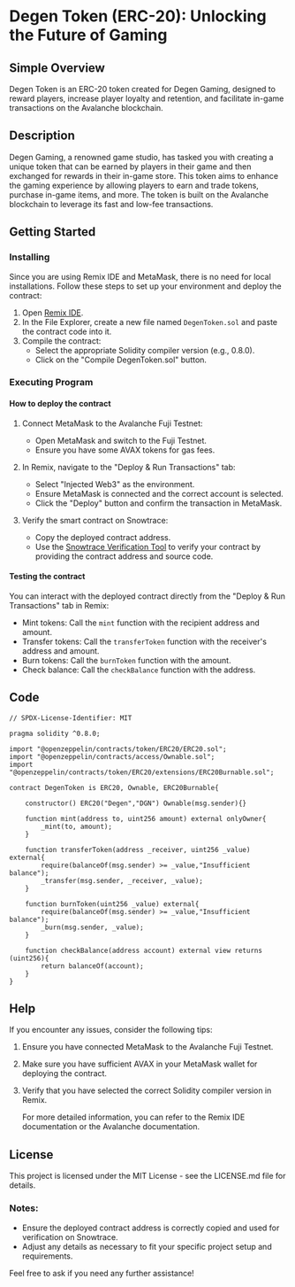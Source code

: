 # Degen Token (ERC-20): Unlocking the Future of Gaming

## Simple Overview
Degen Token is an ERC-20 token created for Degen Gaming, designed to reward players, increase player loyalty and retention, and facilitate in-game transactions on the Avalanche blockchain.

## Description
Degen Gaming, a renowned game studio, has tasked you with creating a unique token that can be earned by players in their game and then exchanged for rewards in their in-game store. This token aims to enhance the gaming experience by allowing players to earn and trade tokens, purchase in-game items, and more. The token is built on the Avalanche blockchain to leverage its fast and low-fee transactions.

## Getting Started

### Installing
Since you are using Remix IDE and MetaMask, there is no need for local installations. Follow these steps to set up your environment and deploy the contract:

1. Open [Remix IDE](https://remix.ethereum.org/).
2. In the File Explorer, create a new file named `DegenToken.sol` and paste the contract code into it.
3. Compile the contract:
    - Select the appropriate Solidity compiler version (e.g., 0.8.0).
    - Click on the "Compile DegenToken.sol" button.

### Executing Program

#### How to deploy the contract

1. Connect MetaMask to the Avalanche Fuji Testnet:
    - Open MetaMask and switch to the Fuji Testnet.
    - Ensure you have some AVAX tokens for gas fees.

2. In Remix, navigate to the "Deploy & Run Transactions" tab:
    - Select "Injected Web3" as the environment.
    - Ensure MetaMask is connected and the correct account is selected.
    - Click the "Deploy" button and confirm the transaction in MetaMask.

3. Verify the smart contract on Snowtrace:
    - Copy the deployed contract address.
    - Use the [Snowtrace Verification Tool](https://testnet.snowtrace.io/verifyContract) to verify your contract by providing the contract address and source code.

#### Testing the contract
You can interact with the deployed contract directly from the "Deploy & Run Transactions" tab in Remix:
- Mint tokens: Call the `mint` function with the recipient address and amount.
- Transfer tokens: Call the `transferToken` function with the receiver's address and amount.
- Burn tokens: Call the `burnToken` function with the amount.
- Check balance: Call the `checkBalance` function with the address.

## Code
```solidity
// SPDX-License-Identifier: MIT

pragma solidity ^0.8.0;

import "@openzeppelin/contracts/token/ERC20/ERC20.sol";
import "@openzeppelin/contracts/access/Ownable.sol";
import "@openzeppelin/contracts/token/ERC20/extensions/ERC20Burnable.sol";

contract DegenToken is ERC20, Ownable, ERC20Burnable{

    constructor() ERC20("Degen","DGN") Ownable(msg.sender){}

    function mint(address to, uint256 amount) external onlyOwner{
        _mint(to, amount);
    }

    function transferToken(address _receiver, uint256 _value) external{
        require(balanceOf(msg.sender) >= _value,"Insufficient balance");
        _transfer(msg.sender, _receiver, _value);
    }

    function burnToken(uint256 _value) external{
        require(balanceOf(msg.sender) >= _value,"Insufficient balance");
        _burn(msg.sender, _value);
    }

    function checkBalance(address account) external view returns (uint256){
        return balanceOf(account);
    }
}
```
## Help
If you encounter any issues, consider the following tips:

1. Ensure you have connected MetaMask to the Avalanche Fuji Testnet.
2. Make sure you have sufficient AVAX in your MetaMask wallet for deploying the contract.
3. Verify that you have selected the correct Solidity compiler version in Remix.

    For more detailed information, you can refer to the Remix IDE documentation or the Avalanche documentation.

## License
This project is licensed under the MIT License - see the LICENSE.md file for details.


### Notes:

- Ensure the deployed contract address is correctly copied and used for verification on Snowtrace.
- Adjust any details as necessary to fit your specific project setup and requirements.

Feel free to ask if you need any further assistance!
